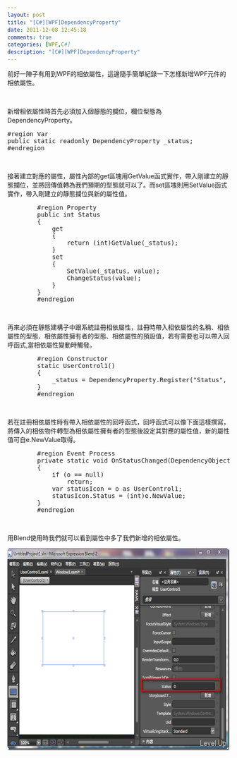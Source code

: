 ```yaml
---
layout: post
title: "[C#][WPF]DependencyProperty"
date: 2011-12-08 12:45:18
comments: true
categories: [WPF,C#]
description: "[C#][WPF]DependencyProperty"
---
```

<p>
	前好一陣子有用到WPF的相依屬性，這邊隨手簡單紀錄一下怎樣新增WPF元件的相依屬性。</p>
<p>
	 </p>
<p>
	新增相依屬性時首先必須加入個靜態的攔位，欄位型態為DependencyProperty。</p>
<div class="wlWriterSmartContent" id="scid:812469c5-0cb0-4c63-8c15-c81123a09de7:a93032ab-1473-4c26-8e30-cd0d24de1307" style="padding-bottom: 0px; margin: 0px; padding-left: 0px; padding-right: 0px; display: inline; float: none; padding-top: 0px">
	<pre class="c#" name="code">
#region Var
public static readonly DependencyProperty _status;
#endregion</pre>
</div>
<p>
	 </p>
<p>
	接著建立對應的屬性，屬性內部的get區塊用GetValue函式實作，帶入剛建立的靜態攔位，並將回傳值轉為我們預期的型態就可以了。而set區塊則用SetValue函式實作，帶入剛建立的靜態攔位與新的屬性值。</p>
<div class="wlWriterSmartContent" id="scid:812469c5-0cb0-4c63-8c15-c81123a09de7:b41b2801-2e64-43b2-8f41-27dfabf369a0" style="padding-bottom: 0px; margin: 0px; padding-left: 0px; padding-right: 0px; display: inline; float: none; padding-top: 0px">
	<pre class="c#" name="code">
        #region Property
        public int Status
        {
            get
            {
                return (int)GetValue(_status);
            }
            set
            {
                SetValue(_status, value);
                ChangeStatus(value);
            }
        }
        #endregion</pre>
</div>
<p>
	 </p>
<p>
	再來必須在靜態建構子中跟系統註冊相依屬性，註冊時帶入相依屬性的名稱、相依屬性的型態、相依屬性擁有者的型態、相依屬性的預設值，若有需要也可以帶入回呼函式,當相依屬性變動時觸發。</p>
<div class="wlWriterSmartContent" id="scid:812469c5-0cb0-4c63-8c15-c81123a09de7:f7e38010-4909-48c8-8a32-5debad9d7cdb" style="padding-bottom: 0px; margin: 0px; padding-left: 0px; padding-right: 0px; display: inline; float: none; padding-top: 0px">
	<pre class="c#" name="code">
        #region Constructor
        static UserControl1()
        {
            _status = DependencyProperty.Register("Status", typeof(int), typeof(UserControl1), new UIPropertyMetadata(default(int), new PropertyChangedCallback(OnStatusChanged)));
        }
        #endregion</pre>
</div>
<p>
	 </p>
<p>
	若在註冊相依屬性時有帶入相依屬性的回呼函式，回呼函式可以像下面這樣撰寫，將傳入的相依物件轉型為相依屬性擁有者的型態後設定其對應的屬性值，新的屬性值可自e.NewValue取得。</p>
<div class="wlWriterSmartContent" id="scid:812469c5-0cb0-4c63-8c15-c81123a09de7:726490ac-d948-427f-8468-76f541e0ca7c" style="padding-bottom: 0px; margin: 0px; padding-left: 0px; padding-right: 0px; display: inline; float: none; padding-top: 0px">
	<pre class="c#" name="code">
        #region Event Process
        private static void OnStatusChanged(DependencyObject o, DependencyPropertyChangedEventArgs e)
        { 
            if (o == null)
                return;
            var statusIcon = o as UserControl1;
            statusIcon.Status = (int)e.NewValue;
        }
        #endregion</pre>
</div>
<p>
	 </p>
<p>
	用Blend使用時我們就可以看到屬性中多了我們新增的相依屬性。</p>
<p>
	<img alt="image" border="0" height="459" src="\images\posts\61234\image_thumb_1.png" style="border-right-width: 0px; border-top-width: 0px; border-bottom-width: 0px; border-left-width: 0px" width="644" /></p>
